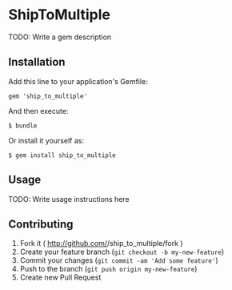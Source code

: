 # ShipToMultiple

TODO: Write a gem description

## Installation

Add this line to your application's Gemfile:

    gem 'ship_to_multiple'

And then execute:

    $ bundle

Or install it yourself as:

    $ gem install ship_to_multiple

## Usage

TODO: Write usage instructions here

## Contributing

1. Fork it ( http://github.com/<my-github-username>/ship_to_multiple/fork )
2. Create your feature branch (`git checkout -b my-new-feature`)
3. Commit your changes (`git commit -am 'Add some feature'`)
4. Push to the branch (`git push origin my-new-feature`)
5. Create new Pull Request
